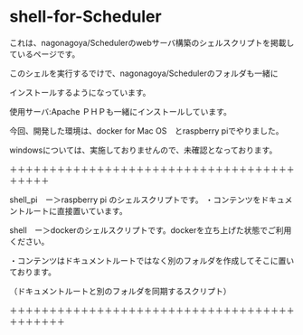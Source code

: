 # shell-for-Scheduler
これは、nagonagoya/Schedulerのwebサーバ構築のシェルスクリプトを掲載しているページです。

このシェルを実行するでけで、nagonagoya/Schedulerのフォルダも一緒に

インストールするようになっています。

使用サーバ:Apache ＰＨＰも一緒にインストールしています。

今回、開発した環境は、docker for Mac OS　とraspberry piでやりました。

windowsについては、実施しておりませんので、未確認となっております。

＋＋＋＋＋＋＋＋＋＋＋＋＋＋＋＋＋＋＋＋＋＋＋＋＋＋＋＋＋＋＋＋＋＋＋＋＋＋＋＋＋

shell_pi　ー＞raspberry pi のシェルスクリプトです。
・コンテンツをドキュメントルートに直接置いています。

shell　ー＞dockerのシェルスクリプトです。dockerを立ち上げた状態でご利用ください。

・コンテンツはドキュメントルートではなく別のフォルダを作成してそこに置いております。

（ドキュメントルートと別のフォルダを同期するスクリプト）

＋＋＋＋＋＋＋＋＋＋＋＋＋＋＋＋＋＋＋＋＋＋＋＋＋＋＋＋＋＋＋＋＋＋＋＋＋＋＋＋＋＋＋
